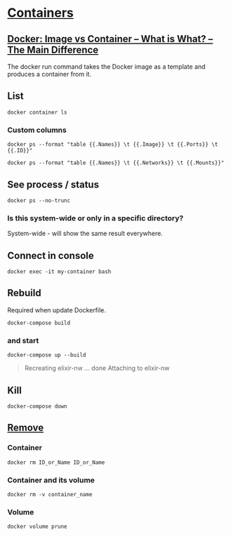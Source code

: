 # [Containers](https://docs.docker.com/get-started/#test-docker-installation)

## [Docker: Image vs Container – What is What? – The Main Difference](https://www.shellhacks.com/docker-image-vs-container/)

The docker run command takes the Docker image as a template and produces a container from it.

## List

```shell
docker container ls
```

### Custom columns

```shell
docker ps --format "table {{.Names}} \t {{.Image}} \t {{.Ports}} \t {{.ID}}"

docker ps --format "table {{.Names}} \t {{.Networks}} \t {{.Mounts}}"
```

## See process / status

```shell
docker ps --no-trunc
```

### Is this system-wide or only in a specific directory?

System-wide - will show the same result everywhere.


## Connect in console

```shell
docker exec -it my-container bash
```

## Rebuild

Required when update Dockerfile.

```shell
docker-compose build
```

### and start

```shell
docker-compose up --build
```
> Recreating elixir-nw ... done
> Attaching to elixir-nw


## Kill

```shell
docker-compose down
```

## [Remove](https://www.digitalocean.com/community/tutorials/how-to-remove-docker-images-containers-and-volumes#removing-containers)


### Container

```shell
docker rm ID_or_Name ID_or_Name
```

### Container and its volume

```shell
docker rm -v container_name
```

### Volume

```shell
docker volume prune
```
